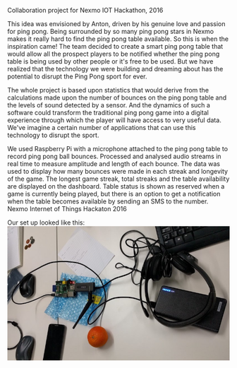 Collaboration project for Nexmo IOT Hackathon, 2016

This idea was envisioned by Anton, driven by his genuine love and passion for ping pong. Being surrounded by so many ping pong stars in Nexmo makes it really hard to find the ping pong table available.
So this is when the inspiration came! The team decided to create a smart ping pong table that would allow all the prospect players to be notified whether the ping pong table is being used by other people or it's free to be used. But we have realized that the technology we were building and dreaming about has the potential to disrupt the Ping Pong sport for ever.

The whole project is based upon statistics that would derive from the calculations made upon the number of bounces on the ping pong table and the levels of sound detected by a sensor. And the dynamics of such a software could transform the traditional ping pong game into a digital experience through which the player will have access to very useful data. We've imagine a certain number of applications that can use this technology to disrupt the sport.

We used Raspberry Pi with a microphone attached to the ping pong table to record ping pong ball bounces. Processed and analysed audio streams in real time to measure amplitude and length of each bounce. The data was used to display how many bounces were made in each streak and longevity of the game. The longest game streak, total streaks and the table availability are displayed on the dashboard. Table status is shown as reserved when a game is currently being played, but there is an option to get a notification when the table becomes available by sending an SMS to the number.
Nexmo Internet of Things Hackaton 2016

Our set up looked like this:
![devices](assets/devices.jpg)
